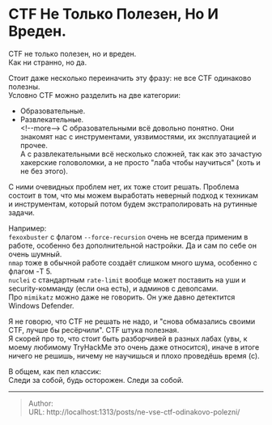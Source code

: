 # CTF Не Только Полезен, Но И Вреден.

CTF не только полезен, но и вреден.  
Как ни странно, но да.  

Стоит даже несколько переиначить эту фразу: не все CTF одинаково полезны.  
Условно CTF можно разделить на две категории:  
- Образовательные.  
- Развлекательные.  
&lt;!--more--&gt;
С образовательными всё довольно понятно. Они знакомят нас с инструментами, уязвимостями, их эксплуатацией и прочее.  
А с развлекательными всё несколько сложней, так как это зачастую хакерские головоломки, а не просто &#34;лаба чтобы научиться&#34; (хоть и не без этого).  

С ними очевидных проблем нет, их тоже стоит решать. Проблема состоит в том, что мы можем выработать неверный подход к техникам и инструментам, который потом будем экстраполировать на рутинные задачи.  

Например:  
`fexoxbuster` с флагом `--force-recursion` очень не всегда применим в работе, особенно без дополнительной настройки. Да и сам по себе он очень шумный.  
`nmap` тоже в обычной работе создаёт слишком много шума, особенно с флагом -T 5.  
`nuclei` с стандартным `rate-limit` вообще может поставить на уши и security-комманду (если она есть), и админов с девопсами.  
Про `mimikatz` можно даже не говорить. Он уже давно детектится Windows Defender.  

Я не говорю, что CTF не решать не надо, и &#34;снова обмазались своими CTF, лучше бы ресёрчили&#34;. CTF штука полезная.  
Я скорей про то, что стоит быть разборчивей в разных лабах (увы, к моему любимому TryHackMe это очень даже относится), иначе в итоге ничего не решишь, ничему не научишься и плохо проведёшь время (с).   

В общем, как пел классик:  
Следи за собой, будь осторожен. Следи за собой.  

---

> Author:   
> URL: http://localhost:1313/posts/ne-vse-ctf-odinakovo-polezni/  

